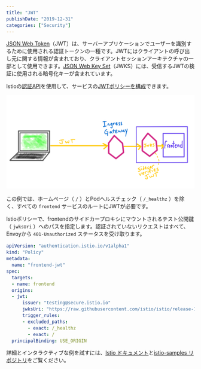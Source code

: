 ```yaml
---
title: "JWT"
publishDate: "2019-12-31"
categories: ["Security"]
---
```


[JSON Web Token](https://jwt.io/introduction/)（JWT）は、サーバーアプリケーションでユーザーを識別するために使用される認証トークンの一種です。JWTにはクライアントの呼び出し元に関する情報が含まれており、クライアントセッションアーキテクチャの一部として使用できます。[JSON Web Key Set](https://auth0.com/docs/tokens/concepts/jwks)（JWKS）には、受信するJWTの検証に使用される暗号化キーが含まれています。

Istioの[認証API](https://istio.io/docs/reference/config/security/istio.authentication.v1alpha1/#Jwt)を使用して、サービスの[JWTポリシーを構成](https://istio.io/docs/concepts/security/#origin-authentication)できます。

![jwt](/images/jwt.png)

この例では、ホームページ（ `/` ）とPodヘルスチェック（ `/_healthz` ）を除く、すべての `frontend` サービスのルートにJWTが必要です。

Istioポリシーで、frontendのサイドカープロキシにマウントされるテスト公開鍵（ `jwksUri` ）へのパスを指定します。認証されていないリクエストはすべて、Envoyから `401-Unauthorized` ステータスを受け取ります。

```YAML
apiVersion: "authentication.istio.io/v1alpha1"
kind: "Policy"
metadata:
  name: "frontend-jwt"
spec:
  targets:
  - name: frontend
  origins:
  - jwt:
      issuer: "testing@secure.istio.io"
      jwksUri: "https://raw.githubusercontent.com/istio/istio/release-1.2/security/tools/jwt/samples/jwks.json"
      trigger_rules:
      - excluded_paths:
        - exact: /_healthz
        - exact: /
  principalBinding: USE_ORIGIN
```

詳細とインタラクティブな例を試すには、[Istio ドキュメント](https://istio.io/docs/tasks/security/authentication/authn-policy/#end-user-authentication)と[istio-samples リポジトリ](https://github.com/GoogleCloudPlatform/istio-samples/tree/master/security-intro#add-end-user-jwt-authentication)をご覧ください。
